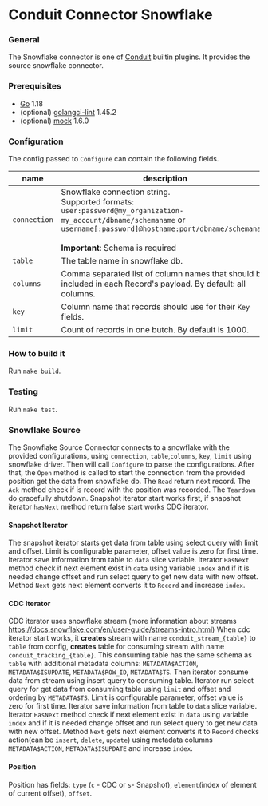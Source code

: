 # Conduit Connector Snowflake

### General

The Snowflake connector is one of [Conduit](https://github.com/ConduitIO/conduit) builtin plugins. It provides the source
snowflake connector.

### Prerequisites

- [Go](https://go.dev/) 1.18
- (optional) [golangci-lint](https://github.com/golangci/golangci-lint) 1.45.2
- (optional) [mock](https://github.com/golang/mock) 1.6.0

### Configuration

The config passed to `Configure` can contain the following fields.

| name         | description                                                                                                                                                                                                                                     | required | example                                                |
|--------------|-------------------------------------------------------------------------------------------------------------------------------------------------------------------------------------------------------------------------------------------------|----------|--------------------------------------------------------|
| `connection` | Snowflake connection string.<br/>Supported formats:<br><code>user:password@my_organization-my_account/dbname/schemaname</code> or <br><code>username[:password]@hostname:port/dbname/schemaname </code><br><b>Important</b>: Schema is required | yes      | "user:password@my_organization-my_account/mydb/schema" |
| `table`      | The table name in snowflake db.                                                                                                                                                                                                                 | yes      | "users"                                                |
| `columns`    | Comma separated list of column names that should be included in each Record's payload. By default: all columns.                                                                                                                                 | no       | "id,name,age"                                          |
| `key`        | Column name that records should use for their `Key` fields.                                                                                                                                                                                     | yes      | "id"                                                   |
| `limit`      | Count of records in one butch. By default is 1000.                                                                                                                                                                                              | no       | "100"                                                  |

### How to build it

Run `make build`.

### Testing

Run `make test`.

### Snowflake Source

The Snowflake Source Connector connects to a snowflake with the provided configurations, using
`connection`, `table`,`columns`, `key`, `limit` using snowflake driver. 
Then will call `Configure` to parse the configurations.
After that, the `Open` method is called to start the connection from the provided position get the
data from snowflake db. The `Read` return next record. The `Ack` method 
check if is record with the position was recorded. The `Teardown` do gracefully shutdown.
Snapshot iterator start works first, if snapshot iterator `hasNext` method return false start works CDC iterator. 

#### Snapshot Iterator

The snapshot iterator starts get data from table using select query with limit and offset. Limit is configurable
parameter, offset value is zero for first time. Iterator save information from table to `data` slice variable.
Iterator `HasNext` method check if next element exist in `data` using variable `index` and if it is needed
change offset and run select query to get new data with new offset. Method `Next` gets next element converts 
it to `Record` and increase `index`.

#### CDC Iterator

CDC iterator uses snowflake stream (more information about streams https://docs.snowflake.com/en/user-guide/streams-intro.html) 
When cdc iterator start works, it <b>creates</b> stream with name `conduit_stream_{table}` to `table` from
config, <b>creates</b> table for consuming stream with name `conduit_tracking_{table}`. 
This consuming table has the same schema as `table`  with additional metadata columns:
`METADATA$ACTION`, `METADATA$ISUPDATE`, `METADATA$ROW_ID`, `METADATA$TS`. Then iterator consume
data from stream using insert query to consuming table. Iterator run select query for get data
from consuming table using `limit` and offset and ordering by `METADATA$TS`.  Limit is configurable
parameter, offset value is zero for first time. Iterator save information from table to 
`data` slice variable. Iterator `HasNext` method check if next element exist in `data` using variable
`index` and if it is needed change offset and run select query to get new data with new offset.
Method `Next` gets next element converts it to `Record` checks action(can be `insert`, `delete`, `update`)
using metadata columns `METADATA$ACTION`, `METADATA$ISUPDATE` and increase `index`.

#### Position

Position has fields: `type` (`c` - CDC or `s`- Snapshot), `element`(index of element of current
offset), `offset`.
